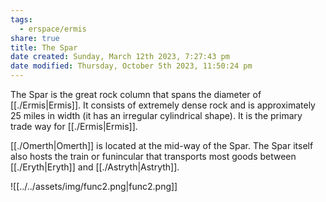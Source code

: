 ```yaml
---
tags:
  - erspace/ermis
share: true
title: The Spar
date created: Sunday, March 12th 2023, 7:27:43 pm
date modified: Thursday, October 5th 2023, 11:50:24 pm
---
```



The Spar is the great rock column that spans the diameter of [[./Ermis|Ermis]]. It consists of extremely dense rock and is approximately 25 miles in width (it has an irregular cylindrical shape). It is the primary trade way for [[./Ermis|Ermis]]. 

[[./Omerth|Omerth]] is located at the mid-way of the Spar. The Spar itself also hosts the train or funincular that transports most goods between [[./Eryth|Eryth]] and [[./Astryth|Astryth]]. 

![[../../assets/img/func2.png|func2.png]]
